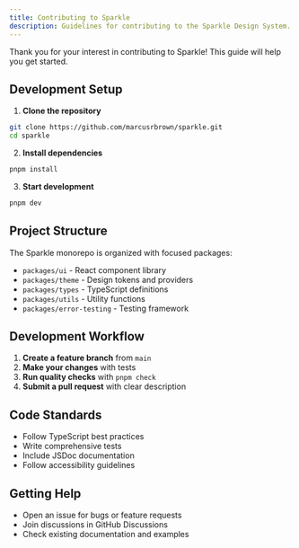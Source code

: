 ```yaml
---
title: Contributing to Sparkle
description: Guidelines for contributing to the Sparkle Design System.
---
```


Thank you for your interest in contributing to Sparkle! This guide will help you get started.

## Development Setup

1. **Clone the repository**

```bash
git clone https://github.com/marcusrbrown/sparkle.git
cd sparkle
```

2. **Install dependencies**

```bash
pnpm install
```

3. **Start development**

```bash
pnpm dev
```

## Project Structure

The Sparkle monorepo is organized with focused packages:

- `packages/ui` - React component library
- `packages/theme` - Design tokens and providers
- `packages/types` - TypeScript definitions
- `packages/utils` - Utility functions
- `packages/error-testing` - Testing framework

## Development Workflow

1. **Create a feature branch** from `main`
2. **Make your changes** with tests
3. **Run quality checks** with `pnpm check`
4. **Submit a pull request** with clear description

## Code Standards

- Follow TypeScript best practices
- Write comprehensive tests
- Include JSDoc documentation
- Follow accessibility guidelines

## Getting Help

- Open an issue for bugs or feature requests
- Join discussions in GitHub Discussions
- Check existing documentation and examples
